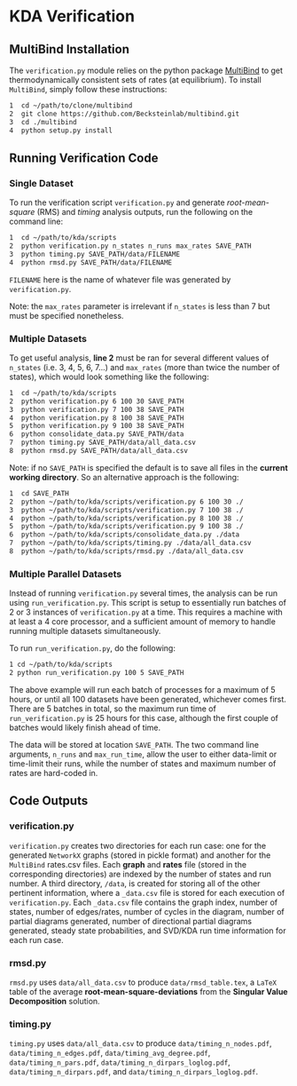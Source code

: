 KDA Verification
================

## MultiBind Installation

The `verification.py` module relies on the python package
[MultiBind](https://github.com/Becksteinlab/multibind) to
get thermodynamically consistent sets of rates (at equilibrium). To install
`MultiBind`, simply follow these instructions:

```bash
1  cd ~/path/to/clone/multibind
2  git clone https://github.com/Becksteinlab/multibind.git
3  cd ./multibind
4  python setup.py install
```

## Running Verification Code

### Single Dataset

To run the verification script `verification.py` and generate *root-mean-square*
(RMS) and *timing* analysis outputs, run the following on the command line:

```bash
1  cd ~/path/to/kda/scripts
2  python verification.py n_states n_runs max_rates SAVE_PATH
3  python timing.py SAVE_PATH/data/FILENAME
4  python rmsd.py SAVE_PATH/data/FILENAME
```

`FILENAME` here is the name of whatever file was generated by `verification.py`.

Note: the `max_rates` parameter is irrelevant if `n_states` is less than 7 but
must be specified nonetheless.

### Multiple Datasets

To get useful analysis, **line 2** must be ran for several different values
of `n_states` (i.e. 3, 4, 5, 6, 7...) and `max_rates` (more than twice the
number of states), which would look something like the
following:

```bash
1  cd ~/path/to/kda/scripts
2  python verification.py 6 100 30 SAVE_PATH
3  python verification.py 7 100 38 SAVE_PATH
4  python verification.py 8 100 38 SAVE_PATH
5  python verification.py 9 100 38 SAVE_PATH
6  python consolidate_data.py SAVE_PATH/data
7  python timing.py SAVE_PATH/data/all_data.csv
8  python rmsd.py SAVE_PATH/data/all_data.csv
```

Note: if no `SAVE_PATH` is specified the default is to save all files in the
**current working directory**. So an alternative approach is the following:

```bash
1  cd SAVE_PATH
2  python ~/path/to/kda/scripts/verification.py 6 100 30 ./
3  python ~/path/to/kda/scripts/verification.py 7 100 38 ./
4  python ~/path/to/kda/scripts/verification.py 8 100 38 ./
5  python ~/path/to/kda/scripts/verification.py 9 100 38 ./
6  python ~/path/to/kda/scripts/consolidate_data.py ./data
7  python ~/path/to/kda/scripts/timing.py ./data/all_data.csv
8  python ~/path/to/kda/scripts/rmsd.py ./data/all_data.csv
```

### Multiple Parallel Datasets

Instead of running `verification.py` several times, the analysis can be run
using `run_verification.py`. This script is setup to essentially run batches of
2 or 3 instances of `verification.py` at a time. This requires a machine with at
least a 4 core processor, and a sufficient amount of memory to handle running
multiple datasets simultaneously.

To run `run_verification.py`, do the following:

```bash
1 cd ~/path/to/kda/scripts
2 python run_verification.py 100 5 SAVE_PATH
```

The above example will run each batch of processes for a maximum of 5 hours, or
until all 100 datasets have been generated, whichever comes first. There are 5
batches in total, so the maximum run time of `run_verification.py` is 25 hours
for this case, although the first couple of batches would likely finish ahead of
time.

The data will be stored at location `SAVE_PATH`. The two command line
arguments, `n_runs` and `max_run_time`, allow the user to either data-limit or
time-limit their runs, while the number of states and maximum number of rates
are hard-coded in.

## Code Outputs

### verification.py

`verification.py` creates two directories for each run case: one for the
generated `NetworkX` graphs (stored in pickle format) and another for the
`MultiBind` rates.csv files. Each **graph** and **rates** file (stored in the
corresponding directories) are indexed by the number of states and run number.
A third directory, `/data`, is created for storing all of the other pertinent
information, where a `_data.csv` file is stored for each execution of
`verification.py`. Each `_data.csv` file contains the graph index, number of
states, number of edges/rates, number of cycles in the diagram, number of
partial diagrams generated, number of directional partial diagrams generated,
steady state probabilities, and SVD/KDA run time information for each run case.

### rmsd.py

`rmsd.py` uses `data/all_data.csv` to produce `data/rmsd_table.tex`,
a `LaTeX` table of the average **root-mean-square-deviations** from the
**Singular Value Decomposition** solution.

### timing.py

`timing.py` uses `data/all_data.csv` to produce
`data/timing_n_nodes.pdf`, `data/timing_n_edges.pdf`,
`data/timing_avg_degree.pdf`, `data/timing_n_pars.pdf`,
`data/timing_n_dirpars_loglog.pdf`, `data/timing_n_dirpars.pdf`, and
`data/timing_n_dirpars_loglog.pdf`.
